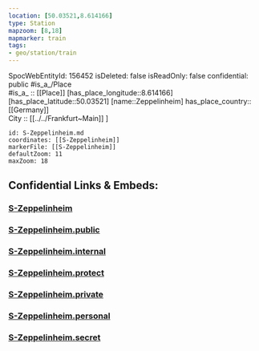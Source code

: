 ```yaml
---
location: [50.03521,8.614166] 
type: Station 
mapzoom: [8,18] 
mapmarker: train 
tags:
- geo/station/train
---
```

SpocWebEntityId: 156452
isDeleted: false
isReadOnly: false
confidential: public
#is_a_/Place  
#is_a_ :: [[Place]] 
[has_place_longitude::8.614166] 
[has_place_latitude::50.03521] 
[name::Zeppelinheim] 
has_place_country:: [[Germany]]  
City :: [[../../Frankfurt~Main]] ] 


```leaflet
id: S-Zeppelinheim.md
coordinates: [[S-Zeppelinheim]] 
markerFile: [[S-Zeppelinheim]] 
defaultZoom: 11 
maxZoom: 18
```


## Confidential Links & Embeds: 

### [S-Zeppelinheim](/_Standards/Earth/Continent/Europe/Europe~Central/Germany/Germany~West/Hessen/counties~Hessen/Frankfurt~Main/Stations-FFM~S/S-Zeppelinheim.md) 

### [S-Zeppelinheim.public](/_public/Earth/Continent/Europe/Europe~Central/Germany/Germany~West/Hessen/counties~Hessen/Frankfurt~Main/Stations-FFM~S/S-Zeppelinheim.public.md) 

### [S-Zeppelinheim.internal](/_internal/Earth/Continent/Europe/Europe~Central/Germany/Germany~West/Hessen/counties~Hessen/Frankfurt~Main/Stations-FFM~S/S-Zeppelinheim.internal.md) 

### [S-Zeppelinheim.protect](/_protect/Earth/Continent/Europe/Europe~Central/Germany/Germany~West/Hessen/counties~Hessen/Frankfurt~Main/Stations-FFM~S/S-Zeppelinheim.protect.md) 

### [S-Zeppelinheim.private](/_private/Earth/Continent/Europe/Europe~Central/Germany/Germany~West/Hessen/counties~Hessen/Frankfurt~Main/Stations-FFM~S/S-Zeppelinheim.private.md) 

### [S-Zeppelinheim.personal](/_personal/Earth/Continent/Europe/Europe~Central/Germany/Germany~West/Hessen/counties~Hessen/Frankfurt~Main/Stations-FFM~S/S-Zeppelinheim.personal.md) 

### [S-Zeppelinheim.secret](/_secret/Earth/Continent/Europe/Europe~Central/Germany/Germany~West/Hessen/counties~Hessen/Frankfurt~Main/Stations-FFM~S/S-Zeppelinheim.secret.md)

